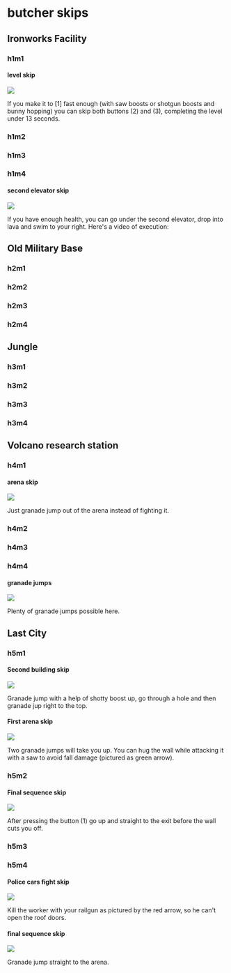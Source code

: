 # butcher skips

## Ironworks Facility
### h1m1
#### level skip

![](images/h1m1.png)

If you make it to [1] fast enough (with saw boosts or shotgun boosts and bunny hopping) you can skip both buttons (2) and (3), completing the level under 13 seconds.

### h1m2
### h1m3
### h1m4
#### second elevator skip
![](images/h1m4.png)

If you have enough health, you can go under the second elevator, drop into lava and swim to your right. Here's a video of execution:

## Old Military Base
### h2m1
### h2m2
### h2m3
### h2m4

## Jungle
### h3m1
### h3m2
### h3m3
### h3m4

## Volcano research station
### h4m1
#### arena skip

![](images/h4m1.png)

Just granade jump out of the arena instead of fighting it.
### h4m2
### h4m3
### h4m4
#### granade jumps
![](images/h4m4.png)

Plenty of granade jumps possible here.


## Last City
### h5m1
#### Second building skip
![](images/h5m1.1.png)

Granade jump with a help of shotty boost up, go through a hole and then granade jup right to the top.

#### First arena skip
![](images/h5m1.2.png)

Two granade jumps will take you up. You can hug the wall while attacking it with a saw to avoid fall damage (pictured as green arrow).


### h5m2
#### Final sequence skip
![](images/h5m2.png)

After pressing the button (1) go up and straight to the exit before the wall cuts you off.
### h5m3
### h5m4
#### Police cars fight skip
![](images/h5m4.1.png)

Kill the worker with your railgun as pictured by the red arrow, so he can't open the roof doors.

#### final sequence skip
![](images/h5m4.2.png)

Granade jump straight to the arena.
